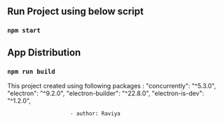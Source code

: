 ## Run Project using below script
### `npm start`

## App Distribution 
### `npm run build`
This project created using following packages : 
"concurrently": "^5.3.0",
"electron": "^9.2.0",
"electron-builder": "^22.8.0",
"electron-is-dev": "^1.2.0",

                        - author: Raviya

